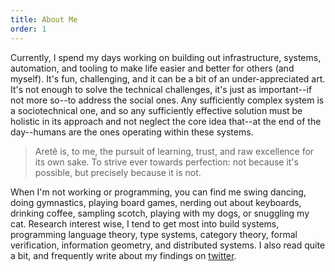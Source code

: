 ```yaml
---
title: About Me
order: 1
---
```


Currently, I spend my days working on building out infrastructure, systems, automation, and tooling to make life easier and better for others (and myself).
It's fun, challenging, and it can be a bit of an under-appreciated art.
It's not enough to solve the technical challenges, it's just as important--if not more so--to address the social ones.
Any sufficiently complex system is a sociotechnical one, and so any sufficiently effective solution must be holistic in its approach and not neglect the core idea that--at the end of the day--humans are the ones operating within these systems.

> Aretê is, to me, the pursuit of learning, trust, and raw excellence for its own sake.
> To strive ever towards perfection: not because it's possible, but precisely because it is not.

When I'm not working or programming, you can find me swing dancing, doing gymnastics, playing board games, nerding out about keyboards, drinking coffee, sampling scotch, playing with my dogs, or snuggling my cat.
Research interest wise, I tend to get most into build systems, programming language theory, type systems, category theory, formal verification, information geometry, and distributed systems.
I also read quite a bit, and frequently write about my findings on [twitter]({{socialMedia[1].url}}).

